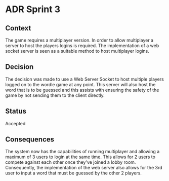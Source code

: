 # ADR Sprint 3

## Context

The game requires a multiplayer version. In order to allow multiplayer a server to host the players logins is required. The implementation of a web socket server is seen as a suitable method to host multiplayer logins. 


## Decision

The decision was made to use a Web Server Socket to host multiple players logged on to the wordle game at any point. This server will also host the word that is to be guessed and this assists with ensuring the safety of the game by not sending them to the client directly.

## Status

Accepted

## Consequences

The system now has the capabilities of running multiplayer and allowing a maximum of 3 users to login at the same time. This allows for 2 users to compete against each other once they've joined a lobby room. Consequently, the implementation of the web server also allows for the 3rd user to input a word that must be guessed by the other 2 players.